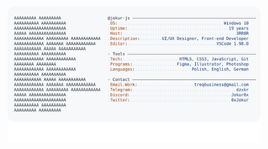 <a href="https://github.com/Andrew6rant">
  <picture>
    <source media="(prefers-color-scheme: dark)" srcset="https://raw.githubusercontent.com/jokur-js/jokur-js/main/dark-mode.svg">
    <img alt="Jokur's GitHub Profile README" src="https://raw.githubusercontent.com/jokur-js/jokur-js/main/light-mode.svg">
  </picture>
</a>

